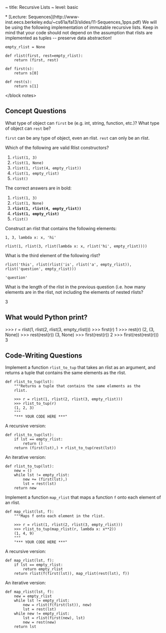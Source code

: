 ~ title: Recursive Lists
~ level: basic

<block references>
* [Lecture: Sequences](http://www-inst.eecs.berkeley.edu/~cs61a/fa13/slides/11-Sequences_1pps.pdf)
</block references>

<block notes>
We will be using the following implementation of immutable recursive
lists. Keep in mind that your code should not depend on the assumption
that rlists are implemented as tuples -- preserve data abstraction!

    empty_rlist = None

    def rlist(first, rest=empty_rlist):
        return (first, rest)

    def first(s):
        return s[0]

    def rest(s):
        return s[1]
</block notes>

<block contents>

Concept Questions
-----------------

<question>

What type of object can `first` be (e.g.  int, string, function, etc.)?
What type of object can `rest` be?

<solution>

`first` can be any type of object, even an rlist. `rest` can only be an
rlist.

</solution>

<question>

Which of the following are valid Rlist constructors?

1. `rlist(1, 3)`
2. `rlist(1, None)`
3. `rlist(1, rlist(4, empty_rlist))`
4. `rlist(1, empty_rlist)`
5. `rlist()`

<solution>

The correct answers are in bold:

1. `rlist(1, 3)`
2. `rlist(1, None)`
3. **`rlist(1, rlist(4, empty_rlist))`**
4. **`rlist(1, empty_rlist)`**
5. `rlist()`

</solution>

<question>

Construct an rlist that contains the following elements:

    1, 3, lambda x: x, 'hi'

<solution>

    rlist(1, rlist(3, rlist(lambda x: x, rlist('hi', empty_rlist))))

</solution>

<question>

What is the third element of the following rlist?

    rlist('this', rlist(rlist('is', rlist('a', empty_rlist)), rlist('question', empty_rlist)))

<solution>

`'question'`

</solution>

<question>

What is the length of the rlist in the previous question (i.e. how many
elements are in the rlist, not including the elements of nested rlists?

<solution>

3

</solution>

What would Python print?
------------------------

<question>

<wwpp>
    >>> r = rlist(1, rlist(2, rlist(3, empty_rlist)))
    >>> first(r)
    1
    >>> rest(r)
    (2, (3, None))
    >>> rest(rest(r))
    (3, None)
    >>> first(rest(r))
    2
    >>> first(rest(rest(r)))
    3
</wwpp>

Code-Writing Questions
----------------------

<question>

Implement a function `rlist_to_tup` that takes an rlist as an argument, and
returns a tuple that contains the same elements as the rlist.

    def rlist_to_tup(lst):
        """Returns a tuple that contains the same elements as the
        rlist.

        >>> r = rlist(1, rlist(2, rlist(3, empty_rlist)))
        >>> rlist_to_tup(r)
        (1, 2, 3)
        """
        "*** YOUR CODE HERE ***"

<solution>

A recursive version:

    def rlist_to_tup(lst):
        if lst == empty_rlist:
            return ()
        return (first(lst),) + rlist_to_tup(rest(lst))

An iterative version:

    def rlist_to_tup(lst):
        new = ()
        while lst != empty_rlist:
            new += (first(lst),)
            lst = rest(lst)
        return new

</solution>

<question>

Implement a function `map_rlist` that maps a function `f` onto each element of
an rlist.

    def map_rlist(lst, f):
        """Maps f onto each element in the rlist.

        >>> r = rlist(1, rlist(2, rlist(3, empty_rlist)))
        >>> rlist_to_tup(map_rlist(r, lambda x: x**2))
        (1, 4, 9)
        """
        "*** YOUR CODE HERE ***"

<solution>

A recursive version:

    def map_rlist(lst, f):
        if lst == empty_rlist:
            return empty_rlist
        return rlist(f(first(lst)), map_rlist(rest(lst), f))

An iterative version:

    def map_rlist(lst, f):
        new = empty_rlist
        while lst != empty_rlist:
            new = rlist(f(first(lst)), new)
            lst = rest(lst)
        while new != empty_rlist:
            lst = rlist(first(new), lst)
            new = rest(new)
        return lst

</solution>
</block contents>
